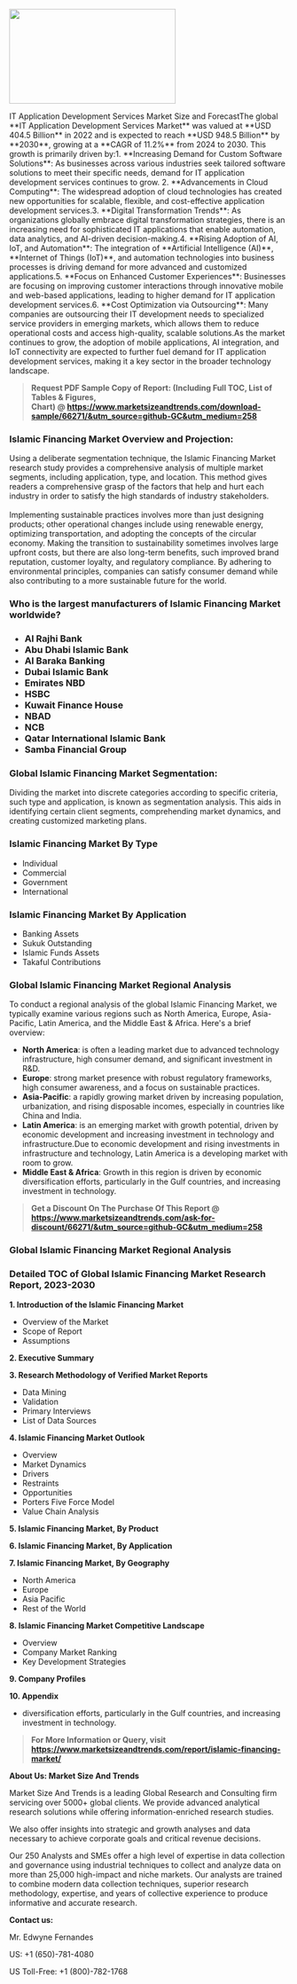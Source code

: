 <p><img class="alignnone size-medium wp-image-20088" src="https://ffe5etoiles.com/wp-content/uploads/2024/12/MST1-300x171.png" alt="" width="300" height="171" /></p>IT Application Development Services Market Size and ForecastThe global **IT Application Development Services Market** was valued at **USD 404.5 Billion** in 2022 and is expected to reach **USD 948.5 Billion** by **2030**, growing at a **CAGR of 11.2%** from 2024 to 2030. This growth is primarily driven by:1. **Increasing Demand for Custom Software Solutions**: As businesses across various industries seek tailored software solutions to meet their specific needs, demand for IT application development services continues to grow. 2. **Advancements in Cloud Computing**: The widespread adoption of cloud technologies has created new opportunities for scalable, flexible, and cost-effective application development services.3. **Digital Transformation Trends**: As organizations globally embrace digital transformation strategies, there is an increasing need for sophisticated IT applications that enable automation, data analytics, and AI-driven decision-making.4. **Rising Adoption of AI, IoT, and Automation**: The integration of **Artificial Intelligence (AI)**, **Internet of Things (IoT)**, and automation technologies into business processes is driving demand for more advanced and customized applications.5. **Focus on Enhanced Customer Experiences**: Businesses are focusing on improving customer interactions through innovative mobile and web-based applications, leading to higher demand for IT application development services.6. **Cost Optimization via Outsourcing**: Many companies are outsourcing their IT development needs to specialized service providers in emerging markets, which allows them to reduce operational costs and access high-quality, scalable solutions.As the market continues to grow, the adoption of mobile applications, AI integration, and IoT connectivity are expected to further fuel demand for IT application development services, making it a key sector in the broader technology landscape.</p><blockquote id="" class=""><strong>Request PDF Sample Copy of Report: (Including Full TOC, List of Tables &amp; Figures, Chart)&nbsp;@&nbsp;<strong><a href="https://www.marketsizeandtrends.com/download-sample/66271/&utm_source=github-GC&utm_medium=258" target="_blank">https://www.marketsizeandtrends.com/download-sample/66271/&utm_source=github-GC&utm_medium=258</a></strong></strong></blockquote><h3 id="" class="">Islamic Financing Market&nbsp;Overview and Projection:</h3><p id="" class="">Using a deliberate segmentation technique, the Islamic Financing Market research study provides a comprehensive analysis of multiple market segments, including application, type, and location. This method gives readers a comprehensive grasp of the factors that help and hurt each industry in order to satisfy the high standards of industry stakeholders. <br /> <br />Implementing sustainable practices involves more than just designing products; other operational changes include using renewable energy, optimizing transportation, and adopting the concepts of the circular economy. Making the transition to sustainability sometimes involves large upfront costs, but there are also long-term benefits, such improved brand reputation, customer loyalty, and regulatory compliance. By adhering to environmental principles, companies can satisfy consumer demand while also contributing to a more sustainable future for the world.</p><h3 id="" class="">Who is the largest manufacturers of&nbsp;Islamic Financing Market worldwide?</h3><h3 class=""><p><ul><li>Al Rajhi Bank </li><li> Abu Dhabi Islamic Bank </li><li> Al Baraka Banking </li><li> Dubai Islamic Bank </li><li> Emirates NBD </li><li> HSBC </li><li> Kuwait Finance House </li><li> NBAD </li><li> NCB </li><li> Qatar International Islamic Bank </li><li> Samba Financial Group</li></ul></p></h3><h3 id="" class="">Global&nbsp;Islamic Financing Market Segmentation:</h3><p id="" class="">Dividing the market into discrete categories according to specific criteria, such type and application, is known as segmentation analysis. This aids in identifying certain client segments, comprehending market dynamics, and creating customized marketing plans.</p><h3 id="" class="">Islamic Financing Market&nbsp;By Type</h3><p><p><ul><li>Individual </li><li> Commercial </li><li> Government </li><li> International</p></li></ul></p></p><h3 id="" class="">Islamic Financing Market&nbsp;By Application</h3><p class=""><p><ul><li>Banking Assets </li><li> Sukuk Outstanding </li><li> Islamic Funds Assets </li><li> Takaful Contributions</li></ul></p></p><h3 id="" class="">Global Islamic Financing Market Regional Analysis</h3><p id="" class="">To conduct a regional analysis of the global Islamic Financing Market, we typically examine various regions such as North America, Europe, Asia-Pacific, Latin America, and the Middle East &amp; Africa. Here's a brief overview:</p><ul><li><strong>North America</strong>: is often a leading market due to advanced technology infrastructure, high consumer demand, and significant investment in R&amp;D.</li><li><strong>Europe</strong>: strong market presence with robust regulatory frameworks, high consumer awareness, and a focus on sustainable practices.</li><li><strong>Asia-Pacific</strong>: a rapidly growing market driven by increasing population, urbanization, and rising disposable incomes, especially in countries like China and India.</li><li><strong>Latin America</strong>: is an emerging market with growth potential, driven by economic development and increasing investment in technology and infrastructure.Due to economic development and rising investments in infrastructure and technology, Latin America is a developing market with room to grow.</li><li><strong>Middle East &amp; Africa</strong>: Growth in this region is driven by economic diversification efforts, particularly in the Gulf countries, and increasing investment in technology.</li></ul><blockquote id="" class=""><strong>Get a Discount On The Purchase Of This Report @ <strong><a href="https://www.marketsizeandtrends.com/ask-for-discount/66271/&utm_source=github-GC&utm_medium=258" target="_blank">https://www.marketsizeandtrends.com/ask-for-discount/66271/&utm_source=github-GC&utm_medium=258</a></strong></strong></blockquote><h3 id="" class="">Global Islamic Financing Market Regional Analysis</h3><h3 id="" class="">Detailed TOC of Global Islamic Financing Market Research Report, 2023-2030</h3><p id="" class=""><strong>1. Introduction of the Islamic Financing Market</strong></p><ul><li>Overview of the Market</li><li>Scope of Report</li><li>Assumptions</li></ul><p id="" class=""><strong>2. Executive Summary</strong></p><p id="" class=""><strong>3. Research Methodology of Verified Market Reports</strong></p><ul><li>Data Mining</li><li>Validation</li><li>Primary Interviews</li><li>List of Data Sources</li></ul><p id="" class=""><strong>4. Islamic Financing Market Outlook</strong></p><ul><li>Overview</li><li>Market Dynamics</li><li>Drivers</li><li>Restraints</li><li>Opportunities</li><li>Porters Five Force Model</li><li>Value Chain Analysis</li></ul><p id="" class=""><strong>5. Islamic Financing Market, By Product</strong></p><p id="" class=""><strong>6. Islamic Financing Market, By Application</strong></p><p id="" class=""><strong>7. Islamic Financing Market, By Geography</strong></p><ul><li>North America</li><li>Europe</li><li>Asia Pacific</li><li>Rest of the World</li></ul><p id="" class=""><strong>8. Islamic Financing Market Competitive Landscape</strong></p><ul><li>Overview</li><li>Company Market Ranking</li><li>Key Development Strategies</li></ul><p id="" class=""><strong>9. Company Profiles</strong></p><p id="" class=""><strong>10. Appendix</strong></p><ul><li>diversification efforts, particularly in the Gulf countries, and increasing investment in technology.</li></ul><blockquote id="" class=""><strong>For More Information or Query, visit <strong><strong><a href="https://www.marketsizeandtrends.com/report/islamic-financing-market/" target="_blank">https://www.marketsizeandtrends.com/report/islamic-financing-market/</a></strong></strong></strong></blockquote><p id="" class=""><strong>About Us: Market Size And Trends</strong></p><p id="" class="">Market Size And Trends is a leading Global Research and Consulting firm servicing over 5000+ global clients. We provide advanced analytical research solutions while offering information-enriched research studies.</p><p id="" class="">We also offer insights into strategic and growth analyses and data necessary to achieve corporate goals and critical revenue decisions.</p><p id="" class="">Our 250 Analysts and SMEs offer a high level of expertise in data collection and governance using industrial techniques to collect and analyze data on more than 25,000 high-impact and niche markets. Our analysts are trained to combine modern data collection techniques, superior research methodology, expertise, and years of collective experience to produce informative and accurate research.</p><p id="" class=""><strong>Contact us:</strong></p><p id="" class="">Mr. Edwyne Fernandes</p><p id="" class="">US: +1 (650)-781-4080</p><p id="" class="">US Toll-Free: +1 (800)-782-1768</p>
